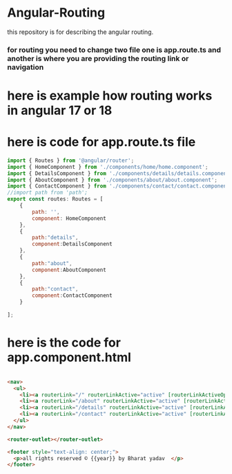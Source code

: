 # Angular-Routing
this repository is for describing the angular routing.
### for routing you need to change two file one is app.route.ts and another is where you are providing the routing link or navigation
# here is example how routing works in angular 17 or 18

# here is code for app.route.ts file 

```javascript
import { Routes } from '@angular/router';
import { HomeComponent } from './components/home/home.component';
import { DetailsComponent } from './components/details/details.component';
import { AboutComponent } from './components/about/about.component';
import { ContactComponent } from './components/contact/contact.component';
//import path from 'path';
export const routes: Routes = [
    {
        path: '',
        component: HomeComponent
    },
    {
        path:"details",
        component:DetailsComponent
    },
    {
        path:"about",
        component:AboutComponent
    },
    {
        path:"contact",
        component:ContactComponent
    }
    
];


```

# here is the code for app.component.html

```html

<nav>
  <ul>
    <li><a routerLink="/" routerLinkActive="active" [routerLinkActiveOptions]="{ exact: true }" ariaCurrentWhenActive="page">Home</a></li>
    <li><a routerLink="/about" routerLinkActive="active" [routerLinkActiveOptions]="{ exact: true }" ariaCurrentWhenActive="page">about</a></li>
    <li><a routerLink="/details" routerLinkActive="active" [routerLinkActiveOptions]="{ exact: true }" ariaCurrentWhenActive="page">details</a></li>
    <li><a routerLink="/contact" routerLinkActive="active" [routerLinkActiveOptions]="{ exact: true }" ariaCurrentWhenActive="page">contactus</a></li>
  </ul>
</nav>

<router-outlet></router-outlet>

<footer style="text-align: center;">
  <p>all rights reserved © {{year}} by Bharat yadav  </p>
</footer>

```
